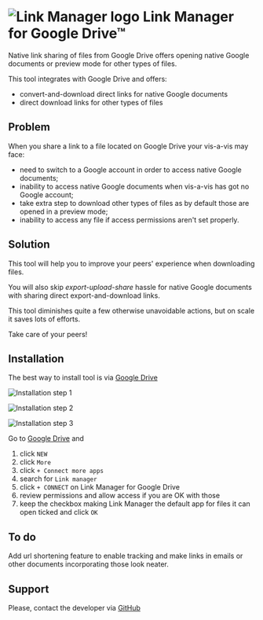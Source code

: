 # ![Link Manager logo](https://oleksiyrudenko.github.io/gd-linkman/favicon-96x96.png "Link Manager logo") Link Manager for Google Drive™

Native link sharing of files from Google Drive offers 
opening native Google documents or preview mode 
for other types of files.

This tool integrates with Google Drive and offers:
 * convert-and-download direct links for native Google documents
 * direct download links for other types of files
 
## Problem

When you share a link to a file located on Google Drive your vis-a-vis may face:
* need to switch to a Google account in order to access native Google documents;
* inability to access native Google documents when vis-a-vis has got no Google account;
* take extra step to download other types of files as by default those are opened in a preview mode;
* inability to access any file if access permissions aren't set properly.

## Solution

This tool will help you to improve your peers'
experience when downloading files.

You will also skip _export-upload-share_ hassle 
for native Google documents with sharing direct
export-and-download links.

This tool diminishes quite a few otherwise unavoidable actions,
but on scale it saves lots of efforts.

Take care of your peers!

## Installation

The best way to install tool is via [Google Drive](https://drive.google.com/)

![Installation step 1](https://cdn.rawgit.com/OleksiyRudenko/gd-linkman/58620ca1/dist-env/cws/app-promo/sshot-00-gd-install-01--640x400.png)

![Installation step 2](https://cdn.rawgit.com/OleksiyRudenko/gd-linkman/58620ca1/dist-env/cws/app-promo/sshot-00-gd-install-02--640x400.png)

![Installation step 3](https://cdn.rawgit.com/OleksiyRudenko/gd-linkman/58620ca1/dist-env/cws/app-promo/sshot-00-gd-install-03--640x400.png)

Go to [Google Drive](https://drive.google.com/) and
1. click `NEW`
1. click `More`
1. click `+ Connect more apps`
1. search for `Link manager`
1. click `+ CONNECT` on Link Manager for Google Drive
1. review permissions and allow access if you are OK with those
1. keep the checkbox making Link Manager the default app for files
   it can open ticked and click `OK`


## To do

Add url shortening feature to enable tracking
and make links in emails or other documents
incorporating those look neater.

## Support

Please, contact the developer via
[GitHub](https://github.com/OleksiyRudenko)

